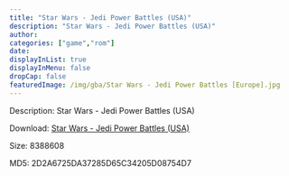 ```yaml
---
title: "Star Wars - Jedi Power Battles (USA)"
description: "Star Wars - Jedi Power Battles (USA)"
author: 
categories: ["game","rom"]
date: 
displayInList: true
displayInMenu: false
dropCap: false
featuredImage: /img/gba/Star Wars - Jedi Power Battles [Europe].jpg
---
```


Description: Star Wars - Jedi Power Battles (USA)

Download: <a style="text-decoration:underline;" href="https://mega.nz/#!jDJQlIqS!fEbJFPDQ9pFcTRZWYjEMrA2aEJF2SOK-lD_A7GWCgv8" target = "_blank" rel = "nofollow" > Star Wars - Jedi Power Battles (USA)</a>

Size: 8388608

MD5: 2D2A6725DA37285D65C34205D08754D7

